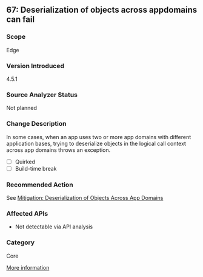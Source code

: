 ## 67: Deserialization of objects across appdomains can fail

### Scope
Edge

### Version Introduced
4.5.1

### Source Analyzer Status
Not planned

### Change Description
In some cases, when an app uses two or more app domains with different application bases, trying to deserialize objects in the logical call context across app domains throws an exception. 

- [ ] Quirked
- [ ] Build-time break

### Recommended Action
See [Mitigation: Deserialization of Objects Across App Domains](https://msdn.microsoft.com/en-us/library/dn458353(v=vs.110).aspx)

### Affected APIs
* Not detectable via API analysis

### Category
Core

[More information](https://msdn.microsoft.com/en-us/library/dn458360(v=vs.110).aspx)
